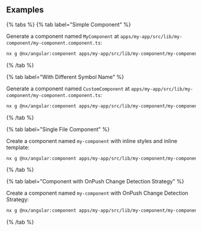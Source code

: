 ## Examples

{% tabs %}
{% tab label="Simple Component" %}

Generate a component named `MyComponent` at `apps/my-app/src/lib/my-component/my-component.component.ts`:

```bash
nx g @nx/angular:component apps/my-app/src/lib/my-component/my-component
```

{% /tab %}

{% tab label="With Different Symbol Name" %}

Generate a component named `CustomComponent` at `apps/my-app/src/lib/my-component/my-component.component.ts`:

```bash
nx g @nx/angular:component apps/my-app/src/lib/my-component/my-component --name=custom
```

{% /tab %}

{% tab label="Single File Component" %}

Create a component named `my-component` with inline styles and inline template:

```bash
nx g @nx/angular:component apps/my-app/src/lib/my-component/my-component --inlineStyle --inlineTemplate
```

{% /tab %}

{% tab label="Component with OnPush Change Detection Strategy" %}

Create a component named `my-component` with OnPush Change Detection Strategy:

```bash
nx g @nx/angular:component apps/my-app/src/lib/my-component/my-component --changeDetection=OnPush
```

{% /tab %}
